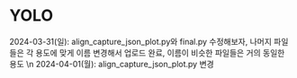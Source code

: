 # YOLO

2024-03-31(일): align_capture_json_plot.py와 final.py 수정해보자,
나머지 파일들은 각 용도에 맞게 이름 변경해서 업로드 완료, 이름이 비슷한 파일들은 거의 동일한 용도
\n 2024-04-01(월): align_capture_json_plot.py 변경
